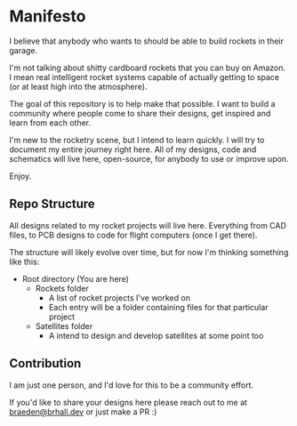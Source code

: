 # Manifesto

I believe that anybody who wants to should be able to build rockets in their garage. 

I'm not talking about shitty cardboard rockets that you can buy on Amazon. I mean real intelligent rocket systems capable of actually getting to space (or at least high into the atmosphere).

The goal of this repository is to help make that possible. I want to build a community where people come to share their designs, get inspired and learn from each other.

I'm new to the rocketry scene, but I intend to learn quickly. I will try to document my entire journey right here. All of my designs, code and schematics will live here, open-source, for anybody to use or improve upon.

Enjoy.

## Repo Structure
All designs related to my rocket projects will live here. Everything from CAD files, to PCB designs to code for flight computers (once I get there).

The structure will likely evolve over time, but for now I'm thinking something like this:
- Root directory (You are here)
	- Rockets folder
		- A list of rocket projects I've worked on
		- Each entry will be a folder containing files for that particular project
	- Satellites folder
		- A intend to design and develop satellites at some point too

## Contribution
I am just one person, and I'd love for this to be a community effort.

If you'd like to share your designs here please reach out to me at [braeden@brhall.dev](mailto:braeden@brhall.dev) or just make a PR :)